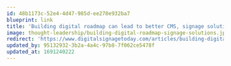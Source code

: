 ```yaml
---
id: 48b1173c-52e4-4d47-985d-ee278e932ba7
blueprint: link
title: 'Building digital roadmap can lead to better CMS, signage solutions'
image: thought-leadership/building-digital-roadmap-signage-solutions.jpg
redirect: 'https://www.digitalsignagetoday.com/articles/building-digital-roadmap-can-lead-to-better-cms-signage-solutions/'
updated_by: 95132932-3b2a-4a4c-97b8-7f062ce5478f
updated_at: 1691240222
---
```

